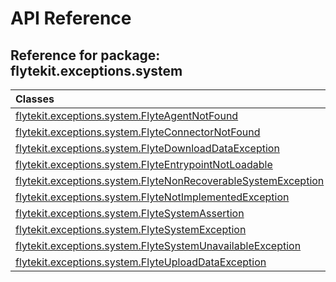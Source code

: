 # API Reference

## Reference for package: flytekit.exceptions.system

| Classes  |
| :------------- |
| [flytekit.exceptions.system.FlyteAgentNotFound](flytekit_exceptions_system_flyteagentnotfound) |
| [flytekit.exceptions.system.FlyteConnectorNotFound](flytekit_exceptions_system_flyteconnectornotfound) |
| [flytekit.exceptions.system.FlyteDownloadDataException](flytekit_exceptions_system_flytedownloaddataexception) |
| [flytekit.exceptions.system.FlyteEntrypointNotLoadable](flytekit_exceptions_system_flyteentrypointnotloadable) |
| [flytekit.exceptions.system.FlyteNonRecoverableSystemException](flytekit_exceptions_system_flytenonrecoverablesystemexception) |
| [flytekit.exceptions.system.FlyteNotImplementedException](flytekit_exceptions_system_flytenotimplementedexception) |
| [flytekit.exceptions.system.FlyteSystemAssertion](flytekit_exceptions_system_flytesystemassertion) |
| [flytekit.exceptions.system.FlyteSystemException](flytekit_exceptions_system_flytesystemexception) |
| [flytekit.exceptions.system.FlyteSystemUnavailableException](flytekit_exceptions_system_flytesystemunavailableexception) |
| [flytekit.exceptions.system.FlyteUploadDataException](flytekit_exceptions_system_flyteuploaddataexception) |
